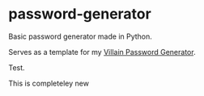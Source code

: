 # password-generator
Basic password generator made in Python. 

Serves as a template for my [Villain Password Generator](https://github.com/seravilofr/villain-password-generator).

Test.

This is completeley new
